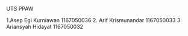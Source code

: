 UTS PPAW

1.Asep Egi Kurniawan 1167050036
2. Arif Krismunandar 1167050033
3. Ariansyah Hidayat 1167050032

